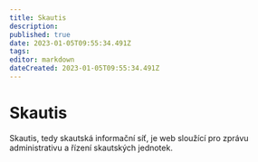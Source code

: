```yaml
---
title: Skautis
description: 
published: true
date: 2023-01-05T09:55:34.491Z
tags: 
editor: markdown
dateCreated: 2023-01-05T09:55:34.491Z
---
```


# Skautis
Skautis, tedy skautská informační síť, je web sloužící pro zprávu administrativu a řízení skautských jednotek. 
